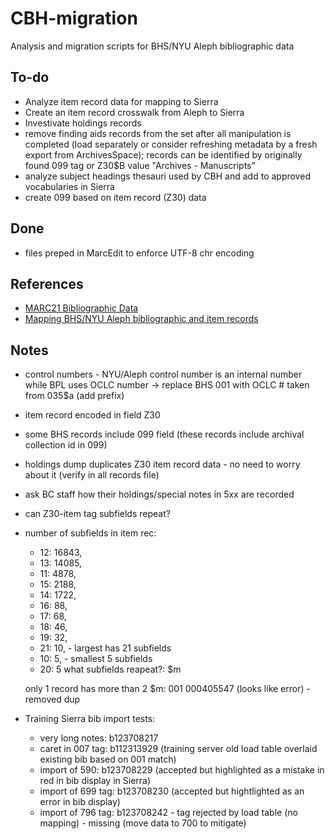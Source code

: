 # CBH-migration
 Analysis and migration scripts for BHS/NYU Aleph bibliographic data


## To-do
+ Analyze item record data for mapping to Sierra
+ Create an item record crosswalk from Aleph to Sierra
+ Investivate holdings records
+ remove finding aids records from the set after all manipulation is completed (load separately or consider refreshing metadata by a fresh export from ArchivesSpace); records can be identified by originally found 099 tag or Z30$B value "Archives - Manuscripts"
+ analyze subject headings thesauri used by CBH and add to approved vocabularies in Sierra
+ create 099 based on item record (Z30) data

## Done
+ files preped in MarcEdit to enforce UTF-8 chr encoding



## References
+ [MARC21 Bibliographic Data](https://www.loc.gov/marc/bibliographic/)
+ [Mapping BHS/NYU Aleph bibliographic and item records](https://docs.google.com/spreadsheets/d/19CPV3APa_wotCb2KLEjoiJF8IKdmbhuHEnqvFdqDhmQ/edit?usp=sharing)


## Notes
+ control numbers - NYU/Aleph control number is an internal number while BPL uses OCLC number -> replace BHS 001 with OCLC # taken from 035$a (add prefix)
+ item record encoded in field Z30
+ some BHS records include 099 field (these records include archival collection id in 099)
+ holdings dump duplicates Z30 item record data - no need to worry about it (verify in all records file)
+ ask BC staff how their holdings/special notes in 5xx are recorded
+ can Z30-item tag subfields repeat?
+ number of subfields in item rec:
    + 12: 16843,
    + 13: 14085,
    + 11: 4878,
    + 15: 2188,
    + 14: 1722,
    + 16: 88,
    + 17: 68,
    + 18: 46,
    + 19: 32,
    + 21: 10, - largest has 21 subfields
    + 10: 5,  - smallest 5 subfields
    + 20: 5
    what subfields reapeat?: $m

    only 1 record has more than 2 $m: 001  000405547 (looks like error) - removed dup

+ Training Sierra bib import tests:
    + very long notes: b123708217
    + caret in 007 tag: b112313929 (training server old load table overlaid existing bib based on 001 match)
    + import of 590: b123708229 (accepted but highlighted as a mistake in red in bib display in Sierra)
    + import of 699 tag: b123708230 (accepted but hightlighted as an error in bib display)
    + import of 796 tag: b123708242 - tag rejected by load table (no mapping) - missing (move data to 700 to mitigate)